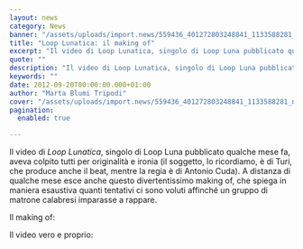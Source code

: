 ```yaml
---
layout: news
category: News
banner: "/assets/uploads/import.news/559436_401272803248841_1133588281_n.jpg"
title: "Loop Lunatica: il making of"
excerpt: "Il video di Loop Lunatica, singolo di Loop Luna pubblicato qualche mese fa, aveva colpito tutti per originalità e ironia (il soggetto, lo ricordiamo, è di Turi, che produce anche il beat, mentre la regia è di Antonio Cuda). A distanza di qualche mese esce anche questo divertentissimo making of, che spiega in maniera esaustiva [&hellip"
quote: ""
description: "Il video di Loop Lunatica, singolo di Loop Luna pubblicato qualche mese fa, aveva colpito tutti per originalità e ironia (il soggetto, lo ricordiamo, è di Turi, che produce anche il beat, mentre la regia è di Antonio Cuda). A distanza di qualche mese esce anche questo divertentissimo making of, che spiega in maniera esaustiva [&hellip"
keywords: ""
date: 2012-09-20T00:00:00.000+01:00
author: "Marta Blumi Tripodi"
cover: "/assets/uploads/import.news/559436_401272803248841_1133588281_n.jpg"
pagination:
  enabled: true

---
```


Il video di _Loop Lunatica_, singolo di Loop Luna pubblicato qualche mese fa, aveva colpito tutti per originalità e ironia (il soggetto, lo ricordiamo, è di Turi, che produce anche il beat, mentre la regia è di Antonio Cuda). A distanza di qualche mese esce anche questo divertentissimo making of, che spiega in maniera esaustiva quanti tentativi ci sono voluti affinché un gruppo di matrone calabresi imparasse a rappare.

Il making of:  

Il video vero e proprio:

  